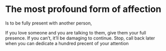 # The most profound form of affection


Is to be fully present with another person,

If you love someone and you are talking to them, give them your full presence.
If you can’t, it’ll be damaging to continue. Stop, call back later when you
can dedicate a hundred precent of your attention

